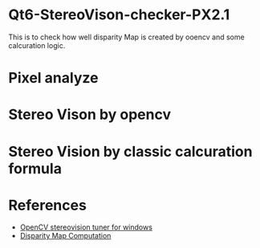 # Qt6-StereoVison-checker-PX2.1

This is to check how well disparity Map is created by ooencv and some calcuration logic.



# Pixel analyze 


# Stereo Vison by opencv

# Stereo Vision by classic calcuration formula


# References
- [OpenCV stereovision tuner for windows](https://github.com/Ildaron/OpenCV-stereovision-tuner-for-windows/tree/master)
- [Disparity Map Computation](https://pramod-atre.medium.com/disparity-map-computation-in-python-and-c-c8113c63d701)
